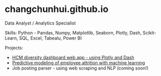 # changchunhui.github.io

Data Analyst / Analytics Specialist

Skills: Python - Pandas, Numpy, Matplotlib, Seaborn, Plotly, Dash, Scikit-Learn, SQL, Excel, Tabealu, Power BI

Projects:
* [HCM diversity dashboard web app - using Plotly and Dash](https://github.com/changchunhui/hcmdash)
* [Predictive modeling of employee attrition with machine learning](https://github.com/changchunhui/employee_attrition_modeling)
* Job posting parser - using web scraping and NLP (coming soon!)
